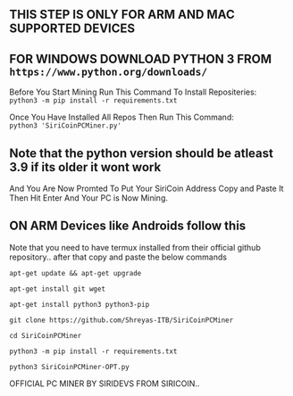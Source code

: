 ## THIS STEP IS ONLY FOR ARM AND MAC SUPPORTED DEVICES  
## FOR WINDOWS DOWNLOAD PYTHON 3 FROM `https://www.python.org/downloads/`  
Before You Start Mining Run This Command To Install Repositeries:  
`python3 -m pip install -r requirements.txt`
  
Once You Have Installed All Repos Then Run This Command:  
`python3 'SiriCoinPCMiner.py'`

## Note that the python version should be atleast 3.9 if its older it wont work  
And You Are Now Promted To Put Your SiriCoin Address Copy and Paste It Then Hit Enter And Your PC is Now Mining.

## ON ARM Devices like Androids follow this
Note that you need to have termux installed from their official github repository.. after that copy and paste the below commands

`apt-get update && apt-get upgrade`

`apt-get install git wget`

`apt-get install python3 python3-pip`

`git clone https://github.com/Shreyas-ITB/SiriCoinPCMiner`

`cd SiriCoinPCMiner`

`python3 -m pip install -r requirements.txt`

`python3 SiriCoinPCMiner-OPT.py`
  
OFFICIAL PC MINER BY SIRIDEVS FROM SIRICOIN.. 
